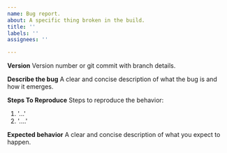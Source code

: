 ```yaml
---
name: Bug report.
about: A specific thing broken in the build.
title: ''
labels: ''
assignees: ''

---
```


**Version**
Version number or git commit with branch details.

**Describe the bug**
A clear and concise description of what the bug is and how it emerges.

**Steps To Reproduce**
Steps to reproduce the behavior:
1. '...'
2. '....'

**Expected behavior**
A clear and concise description of what you expect to happen.
